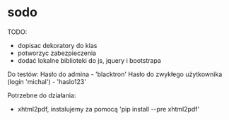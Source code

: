 # sodo

TODO:
- dopisac dekoratory do klas
- potworzyc zabezpieczenia
- dodać lokalne biblioteki do js, jquery i bootstrapa

Do testów:
Hasło do admina - 'blacktron'
Hasło do zwykłego użytkownika (login 'michal') - 'haslo123'

Potrzebne do działania:
- xhtml2pdf, instalujemy za pomocą 'pip install --pre xhtml2pdf'
